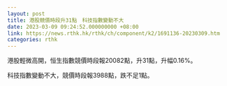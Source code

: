 ```yaml
---
layout: post
title: 港股競價時段升31點　科技指數變動不大
date: 2023-03-09 09:24:52.000000000 +08:00
link: https://news.rthk.hk/rthk/ch/component/k2/1691136-20230309.htm
categories: rthk
---
```


港股輕微高開，恒生指數競價時段報20082點，升31點，升幅0.16%。

科技指數變動不大，競價時段報3988點，跌不足1點。

